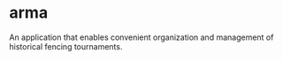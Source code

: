 # arma
An application that enables convenient organization and management of historical fencing tournaments.
